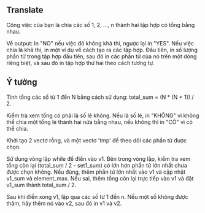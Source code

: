 ## Translate
Công việc của bạn là chia các số 1, 2, ..., n thành hai tập hợp có tổng bằng nhau.

Về output: In "NO" nếu việc đó không khả thi, ngược lại in "YES". Nếu việc chia là khả thi, in một ví dụ về cách tạo ra các tập hợp. Đầu tiên, in số lượng phần tử trong tập hợp đầu tiên, sau đó in các phần tử của nó trên một dòng riêng biệt, và sau đó in tập hợp thứ hai theo cách tương tự.

## Ý tưởng
Tính tổng các số từ 1 đến N bằng cách sử dụng: total_sum = (N * (N + 1)) / 2.

Kiểm tra xem tổng có phải là số lẻ không. Nếu là số lẻ, in "KHÔNG" vì không thể chia một tổng lẻ thành hai nửa bằng nhau, nếu không thì in "CÓ" vì có thể chia.

Khởi tạo 2 vectơ rỗng, và một vectơ 'tmp' để theo dõi các phần tử được chọn.

Sử dụng vòng lặp while để điền vào v1. Bên trong vòng lặp, kiểm tra xem tổng còn lại (total_sum / 2 - set1_sum) có lớn hơn phần tử lớn nhất chưa được chọn không. Nếu đúng, thêm phần tử lớn nhất vào v1 và cập nhật v1_sum và element_max. Nếu sai, thêm tổng còn lại trực tiếp vào v1 và đặt v1_sum thành total_sum / 2.

Sau khi điền xong v1, lặp qua các số từ 1 đến n. Nếu một số không được thăm, hãy thêm nó vào v2, sau đó in v1 và v2.
